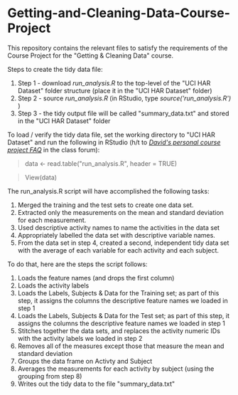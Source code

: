 # Getting-and-Cleaning-Data-Course-Project
This repository contains the relevant files to satisfy the requirements of the Course Project for the "Getting &amp; Cleaning Data" course.

Steps to create the tidy data file:

1. Step 1 - download *run_analysis.R* to the top-level of the "UCI HAR Dataset" folder structure (place it in the "UCI HAR Dataset" folder)
2. Step 2 - source *run_analysis.R*  (in RStudio, type *source('run_analysis.R')*  )
3. Step 3 - the tidy output file will be called "summary_data.txt" and stored in the "UCI HAR Dataset" folder

To load / verify the tidy data file, set the working directory to "UCI HAR Dataset" and run the following in RStudio (h/t to [*David's personal course project FAQ*](https://class.coursera.org/getdata-012/forum/thread?thread_id=9) in the class forum):

> data <- read.table("run_analysis.R", header = TRUE)

> View(data)

The run_analysis.R script will have accomplished the following tasks:

1. Merged the training and the test sets to create one data set.
2. Extracted only the measurements on the mean and standard deviation for each measurement.
3. Used descriptive activity names to name the activities in the data set
4. Appropriately labelled the data set with descriptive variable names.
5. From the data set in step 4, created a second, independent tidy data set with the average of each variable for each activity and each subject.
 
To do that, here are the steps the script follows:

1. Loads the feature names (and drops the first column)
2. Loads the activity labels
3. Loads the Labels, Subjects & Data for the Training set; as part of this step, it assigns the columns the descriptive feature names we loaded in step 1 
4. Loads the Labels, Subjects & Data for the Test set; as part of this step, it assigns the columns the descriptive feature names we loaded in step 1
5. Stitches together the data sets, and replaces the activity numeric IDs with the activity labels we loaded in step 2
6. Removes all of the measures except those that measure the mean and standard deviation
7. Groups the data frame on Activty and Subject
8. Averages the measurements for each activity by subject (using the grouping from step 8)
9. Writes out the tidy data to the file "summary_data.txt"

